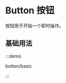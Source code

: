 # Button 按钮 

按钮用于开始一个即时操作。

## 基础用法

:::demo 
<!-- 使用 `type`、`plain`、`round` 和 `circle` 来定义按钮的样式。 -->

button/basic

:::
